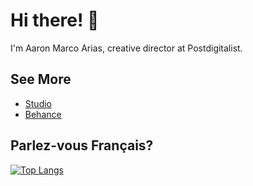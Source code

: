 # Hi there! 👋

I'm Aaron Marco Arias, creative director at Postdigitalist.

## See More
- [Studio](http://postdigitalist.xyz)
- [Behance](https://www.behance.net/aaronmarcoarias)

## Parlez-vous Français?
[![Top Langs](https://github-readme-stats.vercel.app/api/top-langs/?username=postdigitalist&layout=compact)](https://github.com/postdigitalist/github-readme-stats)
